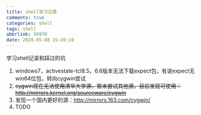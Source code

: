 ```yaml
---
title: shell学习记录
comments: true
categories: shell
tags: shell
abbrlink: 50970
date: 2020-05-08 15:49:19
---
```



学习shell记录和踩过的坑

<!-- more -->


1. windows7，activestate-tcl8.5，6.6版本无法下载expect包，有说expect无win64位包，转向cygwin尝试
2. ~~cygwin现在无法使用清华大学源，暂未尝试其他源，目前发现可使用：http://mirrors.kernel.org/sourceware/cygwin~~
3. 发现一个国内更好的源：http://mirrors.163.com/cygwin/
4. TODO




